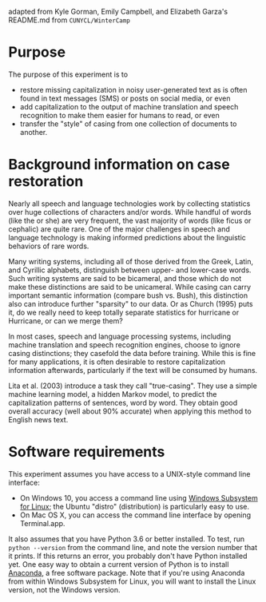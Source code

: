 adapted from Kyle Gorman, Emily Campbell, and Elizabeth Garza's README.md from `CUNYCL/WinterCamp`

# Purpose

The purpose of this experiment is to 
- restore missing capitalization in noisy user-generated text as is often found in text messages (SMS) or posts on social media, or even
- add capitalization to the output of machine translation and speech recognition to make them easier for humans to read, or even
- transfer the "style" of casing from one collection of documents to another.

# Background information on case restoration

Nearly all speech and language technologies work by collecting statistics over huge collections of characters and/or words. While handful of words (like the or she) are very frequent, the vast majority of words (like ficus or cephalic) are quite rare. One of the major challenges in speech and language technology is making informed predictions about the linguistic behaviors of rare words.

Many writing systems, including all of those derived from the Greek, Latin, and Cyrillic alphabets, distinguish between upper- and lower-case words. Such writing systems are said to be bicameral, and those which do not make these distinctions are said to be unicameral. While casing can carry important semantic information (compare bush vs. Bush), this distinction also can introduce further "sparsity" to our data. Or as Church (1995) puts it, do we really need to keep totally separate statistics for hurricane or Hurricane, or can we merge them?

In most cases, speech and language processing systems, including machine translation and speech recognition engines, choose to ignore casing distinctions; they casefold the data before training. While this is fine for many applications, it is often desirable to restore capitalization information afterwards, particularly if the text will be consumed by humans.

Lita et al. (2003) introduce a task they call "true-casing". They use a simple machine learning model, a hidden Markov model, to predict the capitalization patterns of sentences, word by word. They obtain good overall accuracy (well about 90% accurate) when applying this method to English news text.

# Software requirements

This experiment assumes you have access to a UNIX-style command line interface:

-   On Windows 10, you access a command line using [Windows Subsystem for
    Linux](https://docs.microsoft.com/en-us/windows/wsl/install-win10); the
    Ubuntu "distro" (distribution) is particularly easy to use.
-   On Mac OS X, you can access the command line interface by opening
    Terminal.app.

It also assumes that you have Python 3.6 or better installed. To test, run
`python --version` from the command line, and note the version number that it
prints. If this returns an error, you probably don't have Python installed yet.
One easy way to obtain a current version of Python is to install
[Anaconda](https://docs.anaconda.com/anaconda/install), a free software package.
Note that if you're using Anaconda from within Windows Subsystem for Linux, you
will want to install the Linux version, not the Windows version.




  

